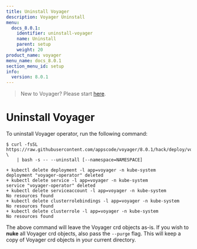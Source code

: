 ```yaml
---
title: Uninstall Voyager
description: Voyager Uninstall
menu:
  docs_8.0.1:
    identifier: uninstall-voyager
    name: Uninstall
    parent: setup
    weight: 20
product_name: voyager
menu_name: docs_8.0.1
section_menu_id: setup
info:
  version: 8.0.1
---
```


> New to Voyager? Please start [here](/docs/8.0.1/concepts/overview).

# Uninstall Voyager

To uninstall Voyager operator, run the following command:

```console
$ curl -fsSL https://raw.githubusercontent.com/appscode/voyager/8.0.1/hack/deploy/voyager.sh \
    | bash -s -- --uninstall [--namespace=NAMESPACE]

+ kubectl delete deployment -l app=voyager -n kube-system
deployment "voyager-operator" deleted
+ kubectl delete service -l app=voyager -n kube-system
service "voyager-operator" deleted
+ kubectl delete serviceaccount -l app=voyager -n kube-system
No resources found
+ kubectl delete clusterrolebindings -l app=voyager -n kube-system
No resources found
+ kubectl delete clusterrole -l app=voyager -n kube-system
No resources found
```

The above command will leave the Voyager crd objects as-is. If you wish to **nuke** all Voyager crd objects, also pass the `--purge` flag. This will keep a copy of Voyager crd objects in your current directory.
